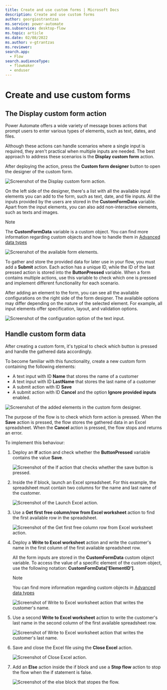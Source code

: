 ```yaml
---
title: Create and use custom forms | Microsoft Docs
description: Create and use custom forms	
author: georgiostrantzas
ms.service: power-automate
ms.subservice: desktop-flow
ms.topic: article
ms.date: 02/08/2022
ms.author: v-gtrantzas
ms.reviewer:
search.app: 
  - Flow
search.audienceType: 
  - flowmaker
  - enduser
---
```


# Create and use custom forms

## The Display custom form action

Power Automate offers a wide variety of message boxes actions that prompt users to enter various types of elements, such as text, dates, and files.

Although these actions can handle scenarios where a single input is required, they aren't practical when multiple inputs are needed. The best approach to address these scenarios is the **Display custom form** action. 

After deploying the action, press the **Custom form designer** button to open the designer of the custom form.

![Screenshot of the Display custom form action.](media/custom-form/display-custom-form-action.png)

On the left side of the designer, there's a list with all the available input elements you can add to the form, such as text, date, and file inputs. All the inputs provided by the users are stored in the **CustomFormData** variable. Apart from the input elements, you can also add non-interactive elements, such as texts and images.

> [!NOTE]
> The **CustomFormData** variable is a custom object. You can find more information regarding custom objects and how to handle them in [Advanced data types](../variable-data-types.md#advanced-data-types)

![Screenshot of the available form elements.](media/custom-form/form-elements.png)

To gather and store the provided data for later use in your flow, you must add a **Submit** action. Each action has a unique ID, while the ID of the last pressed action is stored into the **ButtonPressed** variable. When a form contains multiple actions, use this variable to check which one is pressed and implement different functionality for each scenario.

After adding an element to the form, you can see all the available configurations on the right side of the form designer. The available options may differ depending on the nature of the selected element. For example, all input elements offer specification, layout, and validation options.

![Screenshot of the configuration option of the text input.](media/custom-form/text-input-configuration-options.png)

## Handle custom form data

After creating a custom form, it's typical to check which button is pressed and handle the gathered data accordingly.

To become familiar with this functionality, create a new custom form  containing the following elements:

- A text input with ID **Name** that stores the name of a customer 
- A text input with ID **LastName** that stores the last name of a customer 
- A submit action with ID **Save**
- A submit action with ID **Cancel** and the option **Ignore provided inputs** enabled. 

![Screenshot of the added elements in the custom form designer.](media/custom-form/example-custom-form.png)

The purpose of the flow is to check which form action is pressed. When the **Save** action is pressed, the flow stores the gathered data in an Excel spreadsheet. When the **Cancel** action is pressed, the flow stops and returns an error. 

To implement this behaviour:

1. Deploy an **If** action and check whether the **ButtonPressed** variable contains the value **Save**.

    ![Screenshot of the If action that checks whether the save button is pressed.](media/custom-form/example-if-action.png)

1. Inside the if block, launch an Excel spreadsheet. For this example, the spreadsheet must contain two columns for the name and last name of the customer.

    ![Screenshot of the Launch Excel action.](media/custom-form/example-launch-excel.png)

1. Use a **Get first free column/row from Excel worksheet** action to find the first available row in the spreadsheet.

    ![Screenshot of the Get first free column row from Excel worksheet action.](media/custom-form/example-get-first-free-row.png)

1. Deploy a **Write to Excel worksheet** action and write the customer's name in the first column of the first available spreadsheet row. 

    All the form inputs are stored in the **CustomFormData** custom object variable. To access the value of a specific element of the custom object, use the following notation: **CustomFormData['ElementID']**.

    > [!NOTE]
    > You can find more information regarding custom objects in [Advanced data types](../variable-data-types.md#advanced-data-types)

    ![Screenshot of Write to Excel worksheet action that writes the customer's name.](media/custom-form/example-write-excel-customer-name.png)

1. Use a second **Write to Excel worksheet** action to write the customer's last name in the second column of the first available spreadsheet row.

    ![Screenshot of Write to Excel worksheet action that writes the customer's last name.](media/custom-form/example-write-excel-customer-last-name.png)

1. Save and close the Excel file using the **Close Excel** action.

    ![Screenshot of Close Excel action.](media/custom-form/example-close-excel.png)

1. Add an **Else** action inside the if block and use a **Stop flow** action to stop the flow when the if statement is false. 

    ![Screenshot of the else block that stopes the flow.](media/custom-form/example-stop-flow.png)